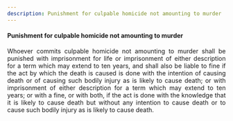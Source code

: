 ```yaml
---
description: Punishment for culpable homicide not amounting to murder
---
```


#### Punishment for culpable homicide not amounting to murder
<div style="text-align: justify">

Whoever commits culpable homicide not amounting to murder shall be punished with imprisonment for life or imprisonment of either description for a term which may extend to ten years, and shall also be liable to fine if the act by which the death is caused is done with the intention of causing death or of causing such bodily injury as is likely to cause death; or with imprisonment of either description for a term which may extend to ten years; or with a fine, or with both, if the act is done with the knowledge that it is likely to cause death but without any intention to cause death or to cause such bodily injury as is likely to cause death.

</div>

